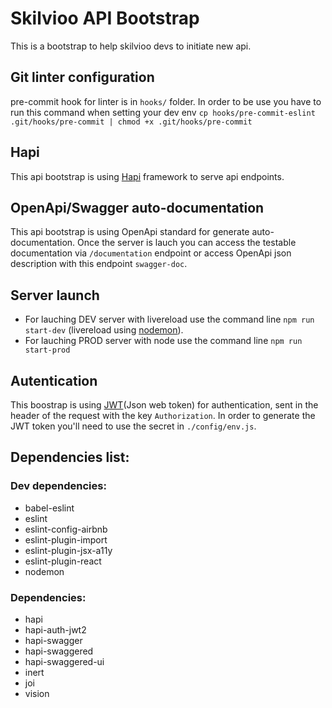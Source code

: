 # Skilvioo API Bootstrap

This is a bootstrap to help skilvioo devs to initiate new api.

## Git linter configuration

pre-commit hook for linter is in `hooks/` folder. In order to be use you have to run this command when setting your dev env `cp hooks/pre-commit-eslint .git/hooks/pre-commit | chmod +x .git/hooks/pre-commit`

## Hapi

This api bootstrap is using [Hapi](https://hapijs.com/) framework to serve api endpoints.

## OpenApi/Swagger auto-documentation

This api bootstrap is using OpenApi standard for generate auto-documentation. Once the server is lauch you can access the testable documentation via `/documentation` endpoint or access OpenApi json description with this endpoint `swagger-doc`.

## Server launch

* For lauching DEV server with livereload use the command line `npm run start-dev` (livereload using [nodemon](https://github.com/remy/nodemon)).
* For lauching PROD server with node use the command line `npm run start-prod`

## Autentication

This boostrap is using [JWT](https://jwt.io/)(Json web token) for authentication, sent in the header of the request with the key `Authorization`.
In order to generate the JWT token you'll need to use the secret in `./config/env.js`.

## Dependencies list:

### Dev dependencies:

* babel-eslint
* eslint
* eslint-config-airbnb
* eslint-plugin-import
* eslint-plugin-jsx-a11y
* eslint-plugin-react
* nodemon

### Dependencies:

* hapi
* hapi-auth-jwt2
* hapi-swagger
* hapi-swaggered
* hapi-swaggered-ui
* inert
* joi
* vision
